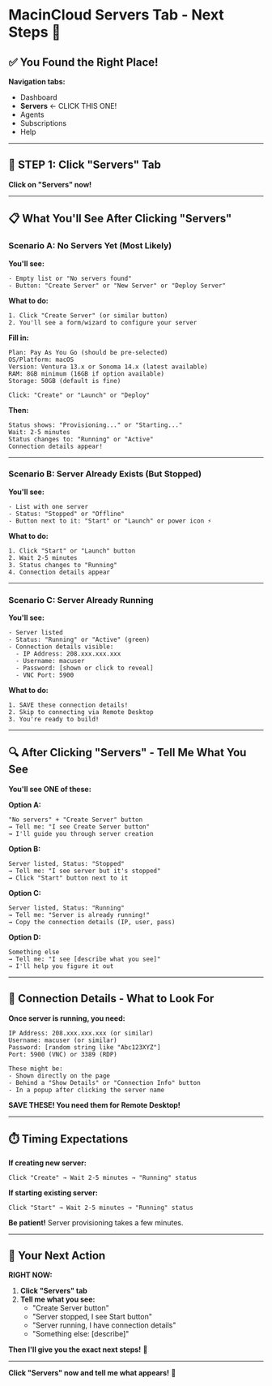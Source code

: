 # MacinCloud Servers Tab - Next Steps 🚀

## ✅ You Found the Right Place!

**Navigation tabs:**
- Dashboard
- **Servers** ← CLICK THIS ONE!
- Agents
- Subscriptions
- Help

---

## 🎯 STEP 1: Click "Servers" Tab

**Click on "Servers" now!**

---

## 📋 What You'll See After Clicking "Servers"

### Scenario A: No Servers Yet (Most Likely)

**You'll see:**
```
- Empty list or "No servers found"
- Button: "Create Server" or "New Server" or "Deploy Server"
```

**What to do:**
```
1. Click "Create Server" (or similar button)
2. You'll see a form/wizard to configure your server
```

**Fill in:**
```
Plan: Pay As You Go (should be pre-selected)
OS/Platform: macOS
Version: Ventura 13.x or Sonoma 14.x (latest available)
RAM: 8GB minimum (16GB if option available)
Storage: 50GB (default is fine)

Click: "Create" or "Launch" or "Deploy"
```

**Then:**
```
Status shows: "Provisioning..." or "Starting..."
Wait: 2-5 minutes
Status changes to: "Running" or "Active"
Connection details appear!
```

---

### Scenario B: Server Already Exists (But Stopped)

**You'll see:**
```
- List with one server
- Status: "Stopped" or "Offline"
- Button next to it: "Start" or "Launch" or power icon ⚡
```

**What to do:**
```
1. Click "Start" or "Launch" button
2. Wait 2-5 minutes
3. Status changes to "Running"
4. Connection details appear
```

---

### Scenario C: Server Already Running

**You'll see:**
```
- Server listed
- Status: "Running" or "Active" (green)
- Connection details visible:
  - IP Address: 208.xxx.xxx.xxx
  - Username: macuser
  - Password: [shown or click to reveal]
  - VNC Port: 5900
```

**What to do:**
```
1. SAVE these connection details!
2. Skip to connecting via Remote Desktop
3. You're ready to build!
```

---

## 🔍 After Clicking "Servers" - Tell Me What You See

**You'll see ONE of these:**

**Option A:**
```
"No servers" + "Create Server" button
→ Tell me: "I see Create Server button"
→ I'll guide you through server creation
```

**Option B:**
```
Server listed, Status: "Stopped"
→ Tell me: "I see server but it's stopped"
→ Click "Start" button next to it
```

**Option C:**
```
Server listed, Status: "Running"
→ Tell me: "Server is already running!"
→ Copy the connection details (IP, user, pass)
```

**Option D:**
```
Something else
→ Tell me: "I see [describe what you see]"
→ I'll help you figure it out
```

---

## 📸 Connection Details - What to Look For

**Once server is running, you need:**

```
IP Address: 208.xxx.xxx.xxx (or similar)
Username: macuser (or similar)
Password: [random string like "Abc123XYZ"]
Port: 5900 (VNC) or 3389 (RDP)

These might be:
- Shown directly on the page
- Behind a "Show Details" or "Connection Info" button
- In a popup after clicking the server name
```

**SAVE THESE! You need them for Remote Desktop!**

---

## ⏱️ Timing Expectations

**If creating new server:**
```
Click "Create" → Wait 2-5 minutes → "Running" status
```

**If starting existing server:**
```
Click "Start" → Wait 2-5 minutes → "Running" status
```

**Be patient!** Server provisioning takes a few minutes.

---

## 🎯 Your Next Action

**RIGHT NOW:**

1. **Click "Servers" tab**
2. **Tell me what you see:**
   - "Create Server button"
   - "Server stopped, I see Start button"
   - "Server running, I have connection details"
   - "Something else: [describe]"

**Then I'll give you the exact next steps!** 🚀

---

**Click "Servers" now and tell me what appears!** 👀
